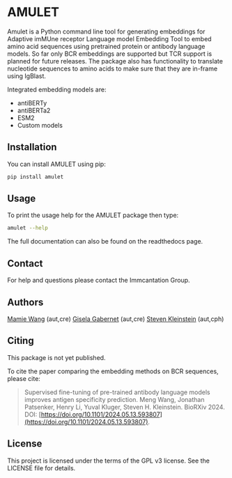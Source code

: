 # AMULET

Amulet is a Python command line tool for generating embeddings for Adaptive imMUne receptor Language model Embedding Tool to embed amino acid sequences using pretrained protein or antibody language models. So far only BCR embeddings are supported but TCR support is planned for future releases. The package also has functionality to translate nucleotide sequences to amino acids to make sure that they are in-frame using IgBlast.

Integrated embedding models are:

- antiBERTy
- antiBERTa2
- ESM2
- Custom models

## Installation

You can install AMULET using pip:

```bash
pip install amulet
```

## Usage

To print the usage help for the AMULET package then type:

```bash
amulet --help
```

The full documentation can also be found on the readthedocs page.

## Contact

For help and questions please contact the Immcantation Group.

## Authors

[Mamie Wang](https://github.com/mamie) (aut,cre)
[Gisela Gabernet](https://github.com/ggabernet) (aut,cre)
[Steven Kleinstein](mailto:steven.kleinstein@yale.edu) (aut,cph)

## Citing

This package is not yet published.

To cite the paper comparing the embedding methods on BCR sequences, please cite:

> Supervised fine-tuning of pre-trained antibody language models improves antigen specificity prediction.
> Meng Wang, Jonathan Patsenker, Henry Li, Yuval Kluger, Steven H. Kleinstein.
> BioRXiv 2024. DOI: [https://doi.org/10.1101/2024.05.13.593807](https://doi.org/10.1101/2024.05.13.593807).

## License

This project is licensed under the terms of the GPL v3 license. See the LICENSE file for details.
